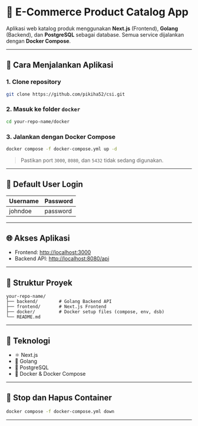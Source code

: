 # 🧾 E-Commerce Product Catalog App

Aplikasi web katalog produk menggunakan **Next.js** (Frontend), **Golang** (Backend), dan **PostgreSQL** sebagai database. Semua service dijalankan dengan **Docker Compose**.

---

## 🚀 Cara Menjalankan Aplikasi

### 1. Clone repository

```bash
git clone https://github.com/pikiha52/csi.git
```

### 2. Masuk ke folder `docker`

```bash
cd your-repo-name/docker
```

### 3. Jalankan dengan Docker Compose

```bash
docker compose -f docker-compose.yml up -d
```

> Pastikan port `3000`, `8080`, dan `5432` tidak sedang digunakan.

---

## 🧾 Default User Login

| Username | Password |
|----------|----------|
| johndoe  | password |

---

## 🌐 Akses Aplikasi

- Frontend: [http://localhost:3000](http://localhost:3000)
- Backend API: [http://localhost:8080/api](http://localhost:8080/api)

---

## 📂 Struktur Proyek

```
your-repo-name/
├── backend/        # Golang Backend API
├── frontend/       # Next.js Frontend
├── docker/         # Docker setup files (compose, env, dsb)
└── README.md
```

---

## 📌 Teknologi

- ⚛️ Next.js
- 🧠 Golang
- 🐘 PostgreSQL
- 🐳 Docker & Docker Compose

---

## 🛑 Stop dan Hapus Container

```bash
docker compose -f docker-compose.yml down
```

---
